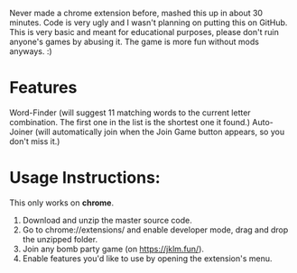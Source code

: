 Never made a chrome extension before, mashed this up in about 30 minutes.
Code is very ugly and I wasn't planning on putting this on GitHub. This is very basic and meant for educational purposes,
please don't ruin anyone's games by abusing it. The game is more fun without mods anyways. :)

# Features

Word-Finder (will suggest 11 matching words to the current letter combination. The first one in the list is the shortest one it found.)
Auto-Joiner (will automatically join when the Join Game button appears, so you don't miss it.)

# Usage Instructions:

This only works on **chrome**.

1. Download and unzip the master source code.
2. Go to chrome://extensions/ and enable developer mode, drag and drop the unzipped folder.
3. Join any bomb party game (on https://jklm.fun/).
4. Enable features you'd like to use by opening the extension's menu.
